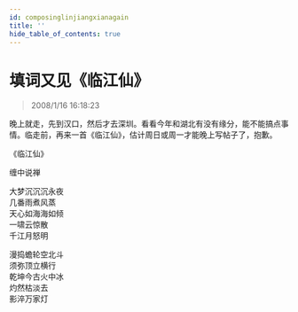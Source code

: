 ```yaml
---
id: composinglinjiangxianagain
title: ''
hide_table_of_contents: true
---
```


# 填词又见《临江仙》

> 2008/1/16 16:18:23

<div style={{color: '#0000FF', fontSize: '24px', fontWeight: '500', textAlign: 'left', lineHeight: '180%'}}>

晚上就走，先到汉口，然后才去深圳。看看今年和湖北有没有缘分，能不能搞点事情。临走前，再来一首《临江仙》，估计周日或周一才能晚上写帖子了，抱歉。
</div>

<div style={{color:'#FF0000', fontSize: '56px', fontWeight: '500', textAlign: 'center', lineHeight: '150%'}}>

《临江仙》
</div>

<div style={{color:'#FF0000', fontSize: '32px', fontWeight: '500', textAlign: 'center', lineHeight: '150%'}}>

缠中说禅
</div>

<div style={{color:'#FF0000', fontSize: '32px', fontWeight: '500', textAlign: 'center', lineHeight: '150%'}}>

大梦沉沉沉永夜<br/>
几番雨煮风蒸<br/>
天心如海海如倾<br/>
一啸云惊散<br/>
千江月怒明
 
漫捣蟾轮空北斗<br/>
须弥顶立横行<br/>
乾坤今古火中冰<br/>
灼然枯淡去<br/>
影淬万家灯
</div>
